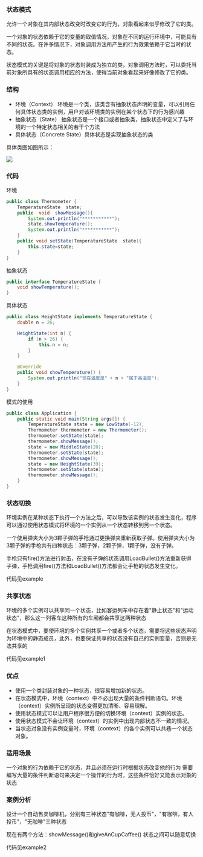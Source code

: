 ### 状态模式

允许一个对象在其内部状态改变时改变它的行为，对象看起来似乎修改了它的类。

一个对象的状态依赖于它的变量的取值情况，对象在不同的运行环境中，可能具有不同的状态。在许多情况下，对象调用方法所产生的行为效果依赖于它当时的状态。 

状态模式的关键是将对象的状态封装成为独立的类，对象调用方法时，可以委托当前对象所具有的状态调用相应的方法，使得当前对象看起来好像修改了它的类。 


### 结构

- 环境（Context） 环境是一个类，该类含有抽象状态声明的变量，可以引用任何具体状态类的实例，用户对该环境类的实例在某个状态下的行为感兴趣
- 抽象状态（State） 抽象状态是一个接口或者抽象类，抽象状态中定义了与环境的一个特定状态相关的若干个方法
- 具体状态（Concrete State）具体状态是实现抽象状态的类

具体类图如图所示：

![](../../image/state.png)


### 代码

环境

```java
public class Thermometer {
    TemperatureState  state;
    public  void  showMessage(){
        System.out.println("***********");
        state.showTemperature();
        System.out.println("***********");
    }
    public void setState(TemperatureState  state){
        this.state=state;
    }
}
```

抽象状态

```java
public interface TemperatureState {
    void showTemperature();
}
```

具体状态

```java
public class HeightState implements TemperatureState {
    double n = 26;

    HeightState(int n) {
        if (n > 26) {
            this.n = n;
        }
    }

    @Override
    public void showTemperature() {
        System.out.println("现在温度是" + n + "属于高温度");
    }
}
```

模式的使用

```java
public class Application {
    public static void main(String args[]) {
        TemperatureState state = new LowState(-12);
        Thermometer thermometer = new Thermometer();
        thermometer.setState(state);
        thermometer.showMessage();
        state = new MiddleState(20);
        thermometer.setState(state);
        thermometer.showMessage();
        state = new HeightState(39);
        thermometer.setState(state);
        thermometer.showMessage();
    }
}
```

### 状态切换

环境实例在某种状态下执行一个方法之后，可以导致该实例的状态发生变化，程序可以通过使用状态模式将环境的一个实例从一个状态转移到另一个状态。

一个使用弹夹大小为3颗子弹的手枪通过更换弹夹重新获取子弹。使用弹夹大小为3颗子弹的手枪共有四种状态：3颗子弹，2颗子弹，1颗子弹，没有子弹。

手枪只有fire()方法进行射击，在没有子弹的状态调用LoadBullet()方法重新获得子弹，手枪调用fire()方法和LoadBullet()方法都会让手枪的状态发生变化。

代码见example

### 共享状态

环境的多个实例可以共享同一个状态，比如客运列车中存在着"静止状态"和"运动状态"，那么这一列客车这种所有的车厢都会共享这两种状态

在状态模式中，要使环境的多个实例共享一个或者多个状态，需要将这些状态声明为环境中的静态成员，此外，也要保证共享的状态没有自己的实例变量，否则是无法共享的

代码见example1


### 优点

- 使用一个类封装对象的一种状态，很容易增加新的状态。
- 在状态模式中，环境（context）中不必出现大量的条件判断语句。环境（context）实例所呈现的状态变得更加清晰、容易理解。
- 使用状态模式可以让用户程序很方便的切换环境（context）实例的状态。
- 使用状态模式不会让环境（context）的实例中出现内部状态不一致的情况。
- 当状态对象没有实例变量时，环境（context）的各个实例可以共巷一个状态对象。

### 适用场景

一个对象的行为依赖于它的状态，并且必须在运行时根据状态改变他的行为
需要编写大量的条件判断语句来决定一个操作的行为时，这些条件恰好又能表示对象的状态

### 案例分析

设计一个自动售卖咖啡机，分别有三种状态"有咖啡，无人投币"，"有咖啡，有人投币"，"无咖啡"三种状态

现在有两个方法：showMessage()和giveAnCupCaffee() 状态之间可以随意切换

代码见example2


